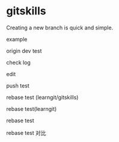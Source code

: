 # gitskills

Creating a new branch is quick and simple.

example

origin dev test

check log

edit

push test

rebase test (learngit/gitskills)

rebase test(learngit)

rebase test

rebase test 对比


